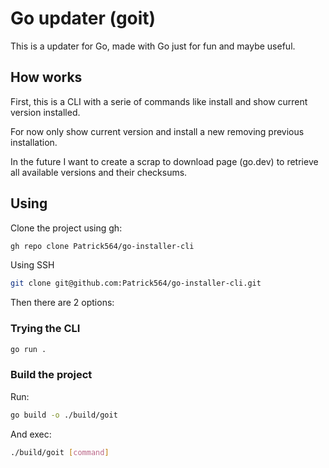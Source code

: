 # Go updater (goit)

This is a updater for Go, made with Go just for fun and maybe useful.

## How works

First, this is a CLI with a serie of commands like install and show current version installed.

For now only show current version and install a new removing previous installation.

In the future I want to create a scrap to download page (go.dev) to retrieve all available versions and their checksums.

## Using

Clone the project using gh:

```bash
gh repo clone Patrick564/go-installer-cli
```

Using SSH

```bash
git clone git@github.com:Patrick564/go-installer-cli.git
```

Then there are 2 options:

### Trying the CLI

```bash
go run .
```

### Build the project

Run:

```bash
go build -o ./build/goit
```

And exec:

```bash
./build/goit [command]
```
